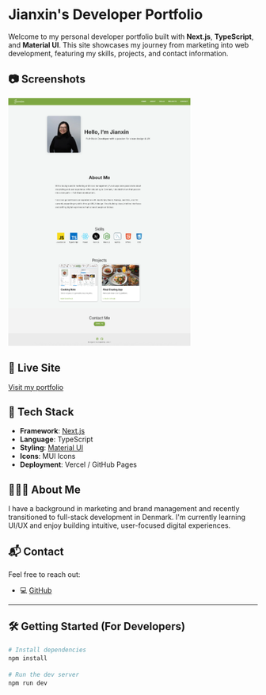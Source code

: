 # Jianxin's Developer Portfolio

Welcome to my personal developer portfolio built with **Next.js**, **TypeScript**, and **Material UI**. This site showcases my journey from marketing into web development, featuring my skills, projects, and contact information.

## 📷 Screenshots

 <img src="my_portfolio/public/images/my_portfolio_ss.png" alt="website" height="500">

## 🔗 Live Site

[Visit my portfolio](https://jianxinz.netlify.app/)

## 🚀 Tech Stack

- **Framework**: [Next.js](https://nextjs.org/)
- **Language**: TypeScript
- **Styling**: [Material UI](https://mui.com/)
- **Icons**: MUI Icons
- **Deployment**: Vercel / GitHub Pages

## 👩🏻‍💻 About Me

I have a background in marketing and brand management and recently transitioned to full-stack development in Denmark. I'm currently learning UI/UX and enjoy building intuitive, user-focused digital experiences.

## 📬 Contact

Feel free to reach out:

- 💻 [GitHub](https://github.com/jianxinz233)

---

## 🛠️ Getting Started (For Developers)

```bash
# Install dependencies
npm install

# Run the dev server
npm run dev
```
